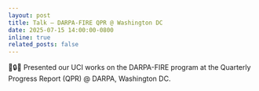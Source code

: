 ```yaml
---
layout: post
title: Talk — DARPA-FIRE QPR @ Washington DC
date: 2025-07-15 14:00:00-0800
inline: true
related_posts: false
---
```


🚗🔒🎯 Presented our UCI works on the DARPA-FIRE program at the Quarterly Progress Report (QPR) @ DARPA, Washington DC. 